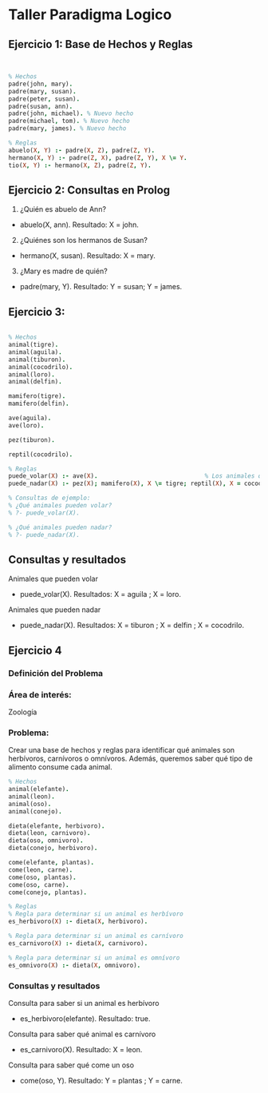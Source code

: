 # Taller Paradigma Logico
## Ejercicio 1: Base de Hechos y Reglas
```prolog


% Hechos
padre(john, mary).
padre(mary, susan).
padre(peter, susan).
padre(susan, ann).
padre(john, michael). % Nuevo hecho
padre(michael, tom). % Nuevo hecho
padre(mary, james). % Nuevo hecho

% Reglas
abuelo(X, Y) :- padre(X, Z), padre(Z, Y).
hermano(X, Y) :- padre(Z, X), padre(Z, Y), X \= Y.
tio(X, Y) :- hermano(X, Z), padre(Z, Y).
```

## Ejercicio 2: Consultas en Prolog



 1. ¿Quién es abuelo de Ann?
- abuelo(X, ann).
 Resultado:
 X = john.

 2. ¿Quiénes son los hermanos de Susan?
- hermano(X, susan).
 Resultado:
 X = mary.

 3. ¿Mary es madre de quién?
- padre(mary, Y).
 Resultado:
 Y = susan;
 Y = james.
## Ejercicio 3:
```prolog

% Hechos
animal(tigre).       
animal(aguila).      
animal(tiburon).     
animal(cocodrilo).  
animal(loro).      
animal(delfin).    

mamifero(tigre).     
mamifero(delfin).    

ave(aguila).        
ave(loro).         

pez(tiburon).       

reptil(cocodrilo). 

% Reglas
puede_volar(X) :- ave(X).                              % Los animales que son aves pueden volar
puede_nadar(X) :- pez(X); mamifero(X), X \= tigre; reptil(X), X = cocodrilo.  % Pueden nadar los peces, algunos mamíferos (excepto el tigre), y los cocodrilos

% Consultas de ejemplo:
% ¿Qué animales pueden volar?
% ?- puede_volar(X).

% ¿Qué animales pueden nadar?
% ?- puede_nadar(X).
```


## Consultas y resultados

Animales que pueden volar
- puede_volar(X).
 Resultados:
 X = aguila ;
 X = loro.

 Animales que pueden nadar
- puede_nadar(X).
 Resultados:
 X = tiburon ;
 X = delfin ;
 X = cocodrilo.

## Ejercicio 4

### Definición del Problema
### Área de interés: 
Zoología <br>
### Problema: 
Crear una base de hechos y reglas para identificar qué animales son herbívoros, carnívoros o omnívoros. Además, queremos saber qué tipo de alimento consume cada animal.

```prolog
% Hechos
animal(elefante).
animal(leon).
animal(oso).
animal(conejo).

dieta(elefante, herbivoro).
dieta(leon, carnivoro).
dieta(oso, omnivoro).
dieta(conejo, herbivoro).

come(elefante, plantas).
come(leon, carne).
come(oso, plantas).
come(oso, carne).
come(conejo, plantas).

% Reglas
% Regla para determinar si un animal es herbívoro
es_herbivoro(X) :- dieta(X, herbivoro).

% Regla para determinar si un animal es carnívoro
es_carnivoro(X) :- dieta(X, carnivoro).

% Regla para determinar si un animal es omnívoro
es_omnivoro(X) :- dieta(X, omnivoro).
```
### Consultas y resultados

Consulta para saber si un animal es herbívoro
- es_herbivoro(elefante).
 Resultado:
 true.

Consulta para saber qué animal es carnívoro
- es_carnivoro(X).
 Resultado:
 X = leon.

 Consulta para saber qué come un oso
- come(oso, Y).
 Resultado:
 Y = plantas ;
 Y = carne.
